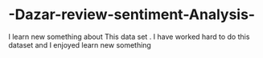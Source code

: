 # -Dazar-review-sentiment-Analysis-
I learn new something about This data set . I have worked hard to do this dataset and I enjoyed learn new something 
